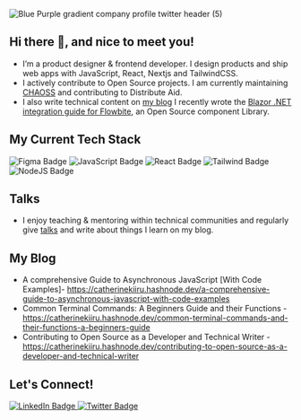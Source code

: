
![Blue   Purple gradient company profile twitter header (5)](https://github.com/user-attachments/assets/819e389b-3ecf-404d-b683-dcb95f586c3c)


## Hi there 👋, and nice to meet you!

- I’m a product designer & frontend developer. I design products and ship web apps with JavaScript, React, Nextjs and TailwindCSS.   
- I actively contribute to Open Source projects. I am currently maintaining [CHAOSS](https://github.com/chaoss) and contributing to Distribute Aid. 
- I also write technical content on [my blog](https://catherinekiiru.hashnode.dev/) I recently wrote the [Blazor .NET integration guide for Flowbite](https://github.com/themesberg/tailwind-blazor-starter), an Open Source component Library.
 

## My Current Tech Stack
 <div id="badges"  width="100" height="100">
    <img src="https://img.shields.io/badge/Figma-F24E1E?style=for-the-badge&logo=figma&logoColor=white" alt="Figma Badge"/>
    <img src="https://img.shields.io/badge/javascript-yellow?logo=javascript&logoColor=white" alt="JavaScript Badge"/>
    <img src="https://img.shields.io/badge/React-blue?logo=React&logoColor=white" alt="React Badge"/>
    <img src="https://img.shields.io/badge/tailwindcss-blue?logo=tailwindcss&logoColor=white" alt="Tailwind Badge"/>
    <img src="https://img.shields.io/badge/NodeJS-green?logo=NodeJS&logoColor=white" alt="NodeJS Badge"/>
<!--     <img src="https://img.shields.io/badge/mongodb-green?logo=mongodb&logoColor=white" alt="mongdb Badge"/> -->
  </div>
  
## Talks
- I enjoy teaching & mentoring within technical communities and regularly give [talks](https://www.youtube.com/watch?v=WMwnpejRXHw) and write about things I learn on my blog.

 
<!-- <img src="https://github.com/user-attachments/assets/2ff181bf-d106-4fe9-96c9-d16a4b677b27"   alt ="React Talk"/>
<img src="https://github.com/user-attachments/assets/46feb917-0cbe-4def-b4d1-5d5ebc9a53e5"   alt ="Payd Talk"/>
<img src="https://github.com/user-attachments/assets/5b95d240-59ec-47e9-b3ef-60c91eeb2169"   alt ="OS Talk"/> 
<img src="https://github.com/user-attachments/assets/34adca51-9920-40c6-922f-6d86f3d7b33d"   alt ="OS Talk"/>
<img src="https://github.com/user-attachments/assets/8be5a984-eea5-48db-8f64-2c5730dbd563"   alt ="OS Talk"/> -->




 
 ## My Blog
 - A comprehensive Guide to Asynchronous JavaScript [With Code Examples]- https://catherinekiiru.hashnode.dev/a-comprehensive-guide-to-asynchronous-javascript-with-code-examples
 - Common Terminal Commands: A Beginners Guide and their Functions - https://catherinekiiru.hashnode.dev/common-terminal-commands-and-their-functions-a-beginners-guide
 - Contributing to Open Source as a Developer and Technical Writer - https://catherinekiiru.hashnode.dev/contributing-to-open-source-as-a-developer-and-technical-writer
  
 ## Let's Connect!
  <div id="badges">
  <a href="[your-linkedin-URL](https://www.linkedin.com/in/catherine-kiiru-47b2688b/)">
    <img src="https://img.shields.io/badge/LinkedIn-blue?style=for-the-badge&logo=linkedin&logoColor=white" alt="LinkedIn Badge"/>
  </a>

  <a href="[your-twitter-URL](https://twitter.com/CatherineKiiru)">
    <img src="https://img.shields.io/badge/Twitter-blue?style=for-the-badge&logo=twitter&logoColor=white" alt="Twitter Badge"/>
  </a>
</div>
  
    
  

   

   
   
  
  
  
  
 


